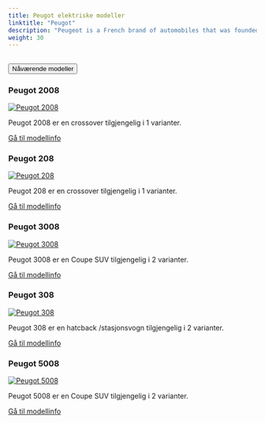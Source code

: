 ```yaml
---
title: Peugot elektriske modeller
linktitle: "Peugot"
description: "Peugeot is a French brand of automobiles that was founded in 1810 as a steel foundry that later produced hand tools, kitchen equipment, bicycles and cars. Peugeot is known for its lion logo, which was registered in 1858 by Émile Peugeot. Peugeot is part of the Stellantis group, which was formed in 2021 by the merger of PSA Peugeot Citroën and Fiat Chrysler Automobiles."
weight: 30
---
```

<!-- markdownlint-disable MD033 -->
<!-- markdownlint-disable MD010 -->


<div class="accordion" id="accordionPanelsStayOpenExample">
    <div class="accordion-item">
        <h2 class="accordion-header">
            <button class="accordion-button" type="button" data-bs-toggle="collapse" data-bs-target="#panelsStayOpen-collapseOne" aria-expanded="true" aria-controls="panelsStayOpen-collapseOne">
                        Nåværende modeller
            </button>
        </h2>
        <div id="panelsStayOpen-collapseOne" class="accordion-collapse collapse show">
            <div class="accordion-body">
    <div class="container p-3 mb-4 bg-body-tertiary rounded border">
        <h3>Peugot 2008</h3>
        <div class="row">
            <div class="col col-12 col-md-6">
                <a href="2008">
                    <img src="https://media.evkx.net/multimedia/models/peugot/2008/e-2008/main_1_st.jpg" class="img-fluid" alt="Peugot 2008" >
                </a>
            </div>
            <div class="col col-12 col-md-6"><p>
Peugot 2008 er en crossover tilgjengelig i 1 varianter.
</p>
	<a href="2008/" class="btn btn-outline-primary" role="button">Gå til modellinfo</a>
		</div>
	</div>
</div>
    <div class="container p-3 mb-4 bg-body-tertiary rounded border">
        <h3>Peugot 208</h3>
        <div class="row">
            <div class="col col-12 col-md-6">
                <a href="208">
                    <img src="https://media.evkx.net/multimedia/models/peugot/208/e-208/main_1_st.jpg" class="img-fluid" alt="Peugot 208" >
                </a>
            </div>
            <div class="col col-12 col-md-6"><p>
Peugot 208 er en crossover tilgjengelig i 1 varianter.
</p>
	<a href="208/" class="btn btn-outline-primary" role="button">Gå til modellinfo</a>
		</div>
	</div>
</div>
    <div class="container p-3 mb-4 bg-body-tertiary rounded border">
        <h3>Peugot 3008</h3>
        <div class="row">
            <div class="col col-12 col-md-6">
                <a href="3008">
                    <img src="https://media.evkx.net/multimedia/models/peugot/3008/e-3008_long_range/main_1_st.jpg" class="img-fluid" alt="Peugot 3008" >
                </a>
            </div>
            <div class="col col-12 col-md-6"><p>
Peugot 3008 er en Coupe SUV tilgjengelig i 2 varianter.
</p>
	<a href="3008/" class="btn btn-outline-primary" role="button">Gå til modellinfo</a>
		</div>
	</div>
</div>
    <div class="container p-3 mb-4 bg-body-tertiary rounded border">
        <h3>Peugot 308</h3>
        <div class="row">
            <div class="col col-12 col-md-6">
                <a href="308">
                    <img src="https://media.evkx.net/multimedia/models/peugot/308/e-308/main_1_st.jpg" class="img-fluid" alt="Peugot 308" >
                </a>
            </div>
            <div class="col col-12 col-md-6"><p>
Peugot 308 er en hatcback /stasjonsvogn tilgjengelig i 2 varianter.
</p>
	<a href="308/" class="btn btn-outline-primary" role="button">Gå til modellinfo</a>
		</div>
	</div>
</div>
    <div class="container p-3 mb-4 bg-body-tertiary rounded border">
        <h3>Peugot 5008</h3>
        <div class="row">
            <div class="col col-12 col-md-6">
                <a href="5008">
                    <img src="https://media.evkx.net/multimedia/models/peugot/5008/e-5008_long_range/main_1_st.jpg" class="img-fluid" alt="Peugot 5008" >
                </a>
            </div>
            <div class="col col-12 col-md-6"><p>
Peugot 5008 er en Coupe SUV tilgjengelig i 2 varianter.
</p>
	<a href="5008/" class="btn btn-outline-primary" role="button">Gå til modellinfo</a>
		</div>
	</div>
</div>
        </div>
    </div>
</div></div>
